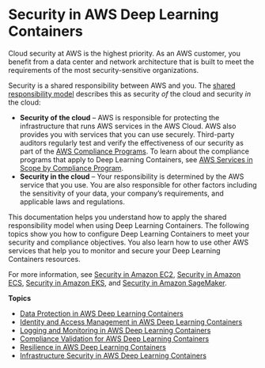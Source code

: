 # Security in AWS Deep Learning Containers<a name="security"></a>

Cloud security at AWS is the highest priority\. As an AWS customer, you benefit from a data center and network architecture that is built to meet the requirements of the most security\-sensitive organizations\.

Security is a shared responsibility between AWS and you\. The [shared responsibility model](http://aws.amazon.com/compliance/shared-responsibility-model/) describes this as security *of* the cloud and security *in* the cloud:
+ **Security of the cloud** – AWS is responsible for protecting the infrastructure that runs AWS services in the AWS Cloud\. AWS also provides you with services that you can use securely\. Third\-party auditors regularly test and verify the effectiveness of our security as part of the [AWS Compliance Programs](http://aws.amazon.com/compliance/programs/)\. To learn about the compliance programs that apply to Deep Learning Containers, see [AWS Services in Scope by Compliance Program](http://aws.amazon.com/compliance/services-in-scope/)\.
+ **Security in the cloud** – Your responsibility is determined by the AWS service that you use\. You are also responsible for other factors including the sensitivity of your data, your company’s requirements, and applicable laws and regulations\. 

This documentation helps you understand how to apply the shared responsibility model when using Deep Learning Containers\. The following topics show you how to configure Deep Learning Containers to meet your security and compliance objectives\. You also learn how to use other AWS services that help you to monitor and secure your Deep Learning Containers resources\. 

For more information, see [Security in Amazon EC2](https://docs.aws.amazon.com//AWSEC2/latest/UserGuide/ec2-security.html), [Security in Amazon ECS](https://docs.aws.amazon.com//AmazonECS/latest/developerguide/security.html), [Security in Amazon EKS](https://docs.aws.amazon.com//eks/latest/userguide/security.html), and [Security in Amazon SageMaker](https://docs.aws.amazon.com//sagemaker/latest/dg/security.html)\.

**Topics**
+ [Data Protection in AWS Deep Learning Containers](data-protection.md)
+ [Identity and Access Management in AWS Deep Learning Containers](security-iam.md)
+ [Logging and Monitoring in AWS Deep Learning Containers](logging-and-monitoring.md)
+ [Compliance Validation for AWS Deep Learning Containers](dlac-compliance.md)
+ [Resilience in AWS Deep Learning Containers](disaster-recovery-resiliency.md)
+ [Infrastructure Security in AWS Deep Learning Containers](infrastructure-security.md)